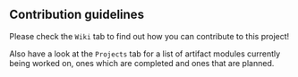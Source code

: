 ## Contribution guidelines

Please check the `Wiki` tab to find out how you can contribute to this project!

Also have a look at the `Projects` tab for a list of artifact modules currently being worked on, ones which are completed and ones that are planned.